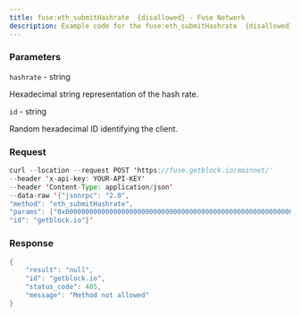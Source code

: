 ```yaml
---
title: fuse:eth_submitHashrate  {disallowed} - Fuse Network
description: Example code for the fuse:eth_submitHashrate  {disallowed} json-rpc method. Сomplete guide on how to use fuse:eth_submitHashrate  {disallowed} json-rpc in GetBlock.io Web3 documentation.
---
```


### Parameters


`hashrate` - string

Hexadecimal string representation of the hash rate.

`id` - string

Random hexadecimal ID identifying the client.

### Request

``` java
curl --location --request POST 'https://fuse.getblock.io/mainnet/' 
--header 'x-api-key: YOUR-API-KEY' 
--header 'Content-Type: application/json' 
--data-raw '{"jsonrpc": "2.0",
"method": "eth_submitHashrate",
"params": ["0x0000000000000000000000000000000000000000000000000000000000500000", "0x59daa26581d0acd1fce254fb7e85952f4c09d0915afd33d3886cd914bc7d283c"],
"id": "getblock.io"}'
```

###  Response

``` java
{
    "result": "null",
    "id": "getblock.io",
    "status_code": 405,
    "message": "Method not allowed"
}
```

